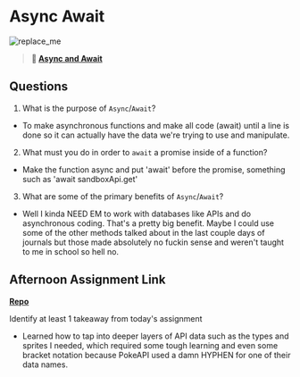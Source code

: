 # Async Await

![replace_me](https://codeworks.blob.core.windows.net/public/assets/img/illustrations/placeholder.svg)

> **📖 [Async and Await](https://codeworksacademy.com/fs-student-guide/resources/wk4/03-Async-Await)**

## Questions

1. What is the purpose of `Async`/`Await`?

- To make asynchronous functions and make all code (await) until a line is done so it can actually have the data we're trying to use and manipulate.

2. What must you do in order to  `await` a promise inside of a function?

- Make the function async and put 'await' before the promise, something such as 'await sandboxApi.get'

3. What are some of the primary benefits of `Async`/`Await`?

- Well I kinda NEED EM to work with databases like APIs and do asynchronous coding. That's a pretty big benefit. Maybe I could use some of the other methods talked about in the last couple days of journals but those made absolutely no fuckin sense and weren't taught to me in school so hell no.

## Afternoon Assignment Link

**[Repo](https://github.com/TheOneTrueRy/pokedex)**

Identify at least 1 takeaway from today's assignment

- Learned how to tap into deeper layers of API data such as the types and sprites I needed, which required some tough learning and even some bracket notation because PokeAPI used a damn HYPHEN for one of their data names.

